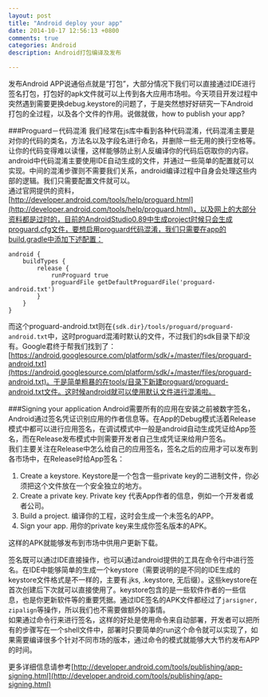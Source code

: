 ```yaml
---
layout: post
title: "Android deploy your app"
date: 2014-10-17 12:56:13 +0800
comments: true
categories: Android
description: Android打包编译及发布

---
```


发布Android APP说通俗点就是“打包”，大部分情况下我们可以直接通过IDE进行签名打包，打包好的apk文件就可以上传到各大应用市场啦。今天项目开发过程中突然遇到需要更换debug.keystore的问题了，于是突然想好好研究一下Android打包的全过程，以及各个文件的作用。说做就做，how to publish your app?    

<!-- more -->

###Proguard－代码混淆
我们经常在js库中看到各种代码混淆，代码混淆主要是对你的代码的类名，方法名以及字段名进行命名，并删除一些无用的换行空格等。让你的代码变得难以读懂，这样能够防止别人反编译你的代码后窃取你的内容。  
android中代码混淆主要使用IDE自动生成的文件，并通过一些简单的配置就可以实现。中间的混淆步骤则不需要我们关系，android编译过程中自身会处理这些内部的逻辑。我们只需要配置文件就可以。  
通过官网提供的资料，[http://developer.android.com/tools/help/proguard.html](http://developer.android.com/tools/help/proguard.html)，以及网上的大部分资料都是过时的，目前的AndroidStudio0.89中生成project时候只会生成proguard.cfg文件，要想启用proguard代码混淆，我们只需要在app的build.gradle中添加下述配置：  

```
android {
    buildTypes {
        release {
            runProguard true
            proguardFile getDefaultProguardFile('proguard-android.txt')
        }
    }
}

```

而这个proguard-android.txt则在`{sdk.dir}/tools/proguard/proguard-android.txt`中，这时proguard混淆时默认的文件，不过我们的sdk目录下却没有。Google君终于帮我们找到了：[https://android.googlesource.com/platform/sdk/+/master/files/proguard-android.txt](https://android.googlesource.com/platform/sdk/+/master/files/proguard-android.txt)。于是简单粗暴的在tools/目录下新建proguard/proguard-android.txt文件。这时候android就可以使用默认文件进行混淆啦。

###Signing your application
Android需要所有的应用在安装之前被数字签名，Android通过签名凭证识别应用的作者信息等。在App的Debug模式活着Release模式中都可以进行应用签名，在调试模式中一般是android自动生成凭证给App签名，而在Release发布模式中则需要开发者自己生成凭证来给用户签名。  
我们主要关注在Release中怎么给自己的应用签名，签名之后的应用才可以发布到各市场中，在Release时给App签名：  

1. Create a keystore. Keystore是一个包含一些private key的二进制文件，你必须把这个文件放在一个安全独立的地方。
2. Create a private key. Private key 代表App作者的信息，例如一个开发者或者公司。
3. Build a project. 编译你的工程，这时会生成一个未签名的APP。
4. Sign your app. 用你的private key来生成你签名版本的APK。

这样的APK就能够发布到市场中供用户更新下载。  

签名既可以通过IDE直接操作，也可以通过android提供的工具在命令行中进行签名。在IDE中能够简单的生成一个keystore（需要说明的是不同的IDE生成的keystore文件格式是不一样的，主要有.jks, .keystore, 无后缀）。这些keystore在首次创建后下次就可以直接使用了。keystore包含的是一些软件作者的一些信息，也是你更新软件等的重要凭据。通过IDE签名的APK文件都经过了`jarsigner, zipalign`等操作，所以我们也不需要做额外的事情。  
如果通过命令行来进行签名，这样的好处是使用命令来自动部署，开发者可以把所有的步骤写在一个shell文件中，部署时只要简单的run这个命令就可以实现了，如果需要编译很多个针对不同市场的版本，通过命令的模式就能够大大节约发布APP的时间。  

更多详细信息请参考[http://developer.android.com/tools/publishing/app-signing.html](http://developer.android.com/tools/publishing/app-signing.html)  
